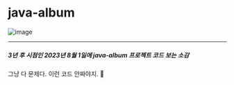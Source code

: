 # java-album
![image](https://user-images.githubusercontent.com/64322765/114286210-aaba3000-9a97-11eb-90a5-ed0adea2ce42.png)

---
##### 3년 후 시점인 2023년 8월 1일에 java-album 프로젝트 코드 보는 소감
그냥 다 문제다. 이런 코드 안짜야지. 🤬
